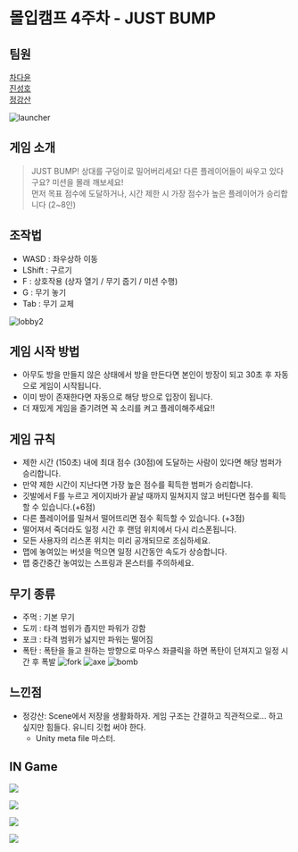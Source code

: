 # 몰입캠프 4주차 - JUST BUMP

## 팀원

[차다윤](https://github.com/dycha0430)  
[진성호](https://github.com/SeonghoJin)  
[정강산](https://github.com/Sanu7D0)

![launcher](https://user-images.githubusercontent.com/68413811/151113328-dec5ed6a-1286-454d-9e5b-134df1d75483.gif)


## 게임 소개
> JUST BUMP! 상대를 구덩이로 밀어버리세요! 다른 플레이어들이 싸우고 있다구요? 미션을 몰래 깨보세요!   
>    먼저 목표 점수에 도달하거나, 시간 제한 시 가장 점수가 높은 플레이어가 승리합니다 (2~8인)

## 조작법

- WASD : 좌우상하 이동
- LShift : 구르기
- F : 상호작용 (상자 열기 / 무기 줍기 / 미션 수행)
- G : 무기 놓기
- Tab : 무기 교체

![lobby2](https://user-images.githubusercontent.com/68413811/151116427-0b75c0c2-893f-4b9b-b37b-3c818399625f.gif)


## 게임 시작 방법

- 아무도 방을 만들지 않은 상태에서 방을 만든다면 본인이 방장이 되고 30초 후 자동으로 게임이 시작됩니다.
- 이미 방이 존재한다면 자동으로 해당 방으로 입장이 됩니다.
- 더 재밌게 게임을 즐기려면 꼭 소리를 켜고 플레이해주세요!!

## 게임 규칙

- 제한 시간 (150초) 내에 최대 점수 (30점)에 도달하는 사람이 있다면 해당 범퍼가 승리합니다.
- 만약 제한 시간이 지난다면 가장 높은 점수를 획득한 범퍼가 승리합니다.
- 깃발에서 F를 누르고 게이지바가 끝날 때까지 밀쳐지지 않고 버틴다면 점수를 획득할 수 있습니다.(+6점)
- 다른 플레이어를 밀쳐서 떨어뜨리면 점수 획득할 수 있습니다. (+3점)
- 떨어져서 죽더라도 일정 시간 후 랜덤 위치에서 다시 리스폰됩니다.
- 모든 사용자의 리스폰 위치는 미리 공개되므로 조심하세요.
- 맵에 놓여있는 버섯을 먹으면 일정 시간동안 속도가 상승합니다.
- 맵 중간중간 놓여있는 스프링과 몬스터를 주의하세요.

## 무기 종류

- 주먹 : 기본 무기
- 도끼 : 타격 범위가 좁지만 파워가 강함
- 포크 : 타격 범위가 넓지만 파워는 떨어짐
- 폭탄 : 폭탄을 들고 원하는 방향으로 마우스 좌클릭을 하면 폭탄이 던져지고 일정 시간 후 폭발
![fork](https://user-images.githubusercontent.com/68413811/151116465-4861a40d-1ebe-41b4-892b-e495aed9b1b7.gif)
![axe](https://user-images.githubusercontent.com/68413811/151116471-5a839b7a-0e10-4297-8af0-2a70be4c78d2.gif)
![bomb](https://user-images.githubusercontent.com/68413811/151116493-c2537ce0-1974-47bd-a5ea-366d89fae452.gif)


## 느낀점
- 정강산: Scene에서 저장을 생활화하자. 게임 구조는 간결하고 직관적으로... 하고 싶지만 힘들다. 유니티 깃헙 써야 한다. 
  -  Unity meta file 마스터.
 
## IN Game

<p align="true" width="300px">
    <image src="./images/Launcher.png">
</p>

<p align="true" width="300px">
    <image src="./images/Lobby.png">
</p>

<p align="true" width="300px">
    <image src="./images/Lobby_Wait_Fight.png">
</p>

<p align="true" width="300px">
    <image src="./images/winner.png">
</p>
